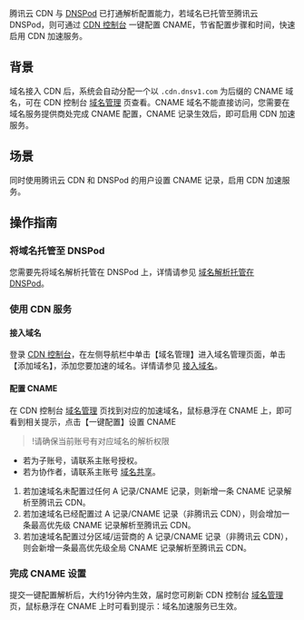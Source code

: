 

腾讯云 CDN 与 [DNSPod](https://console.dnspod.cn/) 已打通解析配置能力，若域名已托管至腾讯云 DNSPod，则可通过 [CDN 控制台](https://console.cloud.tencent.com/cdn/domains) 一键配置 CNAME，节省配置步骤和时间，快速启用 CDN 加速服务。

## 背景

域名接入 CDN 后，系统会自动分配一个以 `.cdn.dnsv1.com` 为后缀的 CNAME 域名，可在 CDN 控制台 [域名管理](https://console.cloud.tencent.com/cdn/domains) 页查看。CNAME 域名不能直接访问，您需要在域名服务提供商处完成 CNAME 配置，CNAME 记录生效后，即可启用 CDN 加速服务。

## 场景

同时使用腾讯云 CDN 和 DNSPod 的用户设置 CNAME 记录，启用 CDN 加速服务。

## 操作指南

### 将域名托管至 DNSPod

您需要先将域名解析托管在 DNSPod 上，详情请参见 [域名解析托管在 DNSPod](https://docs.dnspod.cn/dns/60b99ba0e90008112f815bde/)。

### 使用 CDN 服务

#### 接入域名

登录 [CDN 控制台](https://console.cloud.tencent.com/cdn)，在左侧导航栏中单击【域名管理】进入域名管理页面，单击【添加域名】，添加您要加速的域名。详情请参见 [接入域名](https://cloud.tencent.com/document/product/228/41215)。

#### 配置 CNAME

在 CDN 控制台 [域名管理](https://console.cloud.tencent.com/cdn/domains) 页找到对应的加速域名，鼠标悬浮在 CNAME 上，即可看到相关提示，点击【一键配置】设置 CNAME

>!请确保当前账号有对应域名的解析权限
- 若为子账号，请联系主账号授权。
- 若为协作者，请联系主账号 [域名共享](https://docs.dnspod.cn/dns/5f2d4664e8320f1a740d9cc1/)。

1. 若加速域名未配置过任何 A 记录/CNAME 记录，则新增一条 CNAME 记录解析至腾讯云 CDN。
2. 若加速域名已经配置过 A 记录/CNAME 记录（非腾讯云 CDN），则会增加一条最高优先级 CNAME 记录解析至腾讯云 CDN。
3. 若加速域名配置过分区域/运营商的 A 记录/CNAME 记录（非腾讯云 CDN），则会新增一条最高优先级全局 CNAME 记录解析至腾讯云 CDN。

### 完成 CNAME 设置

提交一键配置解析后，大约1分钟内生效，届时您可刷新 CDN 控制台 [域名管理](https://console.cloud.tencent.com/cdn/domains) 页，鼠标悬浮在 CNAME 上时可看到提示：域名加速服务已生效。



